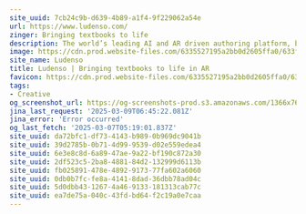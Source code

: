 ```yaml
---
site_uuid: 7cb24c9b-d639-4b89-a1f4-9f229062a54e
url: https://www.ludenso.com/
zinger: Bringing textbooks to life
description: The world’s leading AI and AR driven authoring platform, built specifically for publishers
image: https://cdn.prod.website-files.com/6335527195a2bb0d2605ffa0/633fe6b0c8860a04fd591907_favicon.png
site_name: Ludenso
title: Ludenso | Bringing textbooks to life in AR
favicon: https://cdn.prod.website-files.com/6335527195a2bb0d2605ffa0/633fe70d46af59e17dd0992d_favicon%201.png
tags:
- Creative
og_screenshot_url: https://og-screenshots-prod.s3.amazonaws.com/1366x768/80/false/2edbf9cc2bc14ff13e265130646337dd5f08b70a542dead656eba5cca2619397.jpeg
jina_last_request: '2025-03-09T06:45:22.081Z'
jina_error: 'Error occurred'
og_last_fetch: '2025-03-07T05:19:01.837Z'
site_uuid: da72bfc1-df73-4143-b989-0b969dc9041b
site_uuid: 39d2785b-0b71-4d99-9539-d02e559edea4
site_uuid: 6e3e8c8d-6a89-47ae-9a22-bf190c872a30
site_uuid: 2df523c5-2ba8-4881-84d2-132999d6113b
site_uuid: fb025891-478e-4892-9173-77fa602a6060
site_uuid: 0db0b7fc-fe8a-4141-8dad-36dbb78ad04c
site_uuid: 5d0dbb43-1267-4a46-9133-181313cab77c
site_uuid: ea7de75a-040c-43fd-bd64-f2c19a0e7caa
---
```


